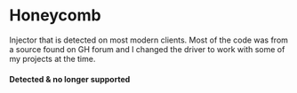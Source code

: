 # Honeycomb

Injector that is detected on most modern clients. Most of the code was from a source found on GH forum and I changed the driver to work with some of my projects at the time.

#### Detected & no longer supported
